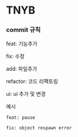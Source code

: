 # TNYB



### commit 규칙

feat: 기능추가

fix: 수정

add: 파일추가

refactor: 코드 리팩토링

ui: ui 추가 및 변경



예시

`feat: pause`

`fix: object respawn error`